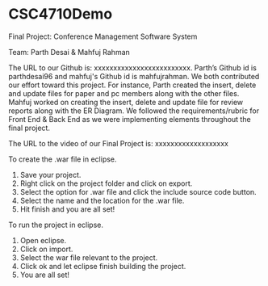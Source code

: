 # CSC4710Demo


Final Project: Conference Management Software System

Team: Parth Desai & Mahfuj Rahman

The URL to our Github is: xxxxxxxxxxxxxxxxxxxxxxxxx. Parth’s Github id is parthdesai96 and mahfuj's Github id is mahfujrahman. We both contributed our effort toward this project. For instance, Parth created the insert, delete and update files for paper and pc members along with the other files. Mahfuj worked on creating the insert, delete and update file for review reports along with the ER Diagram. We followed the requirements/rubric for Front End & Back End as we were implementing elements throughout the final project.

The URL to the video of our Final Project is: xxxxxxxxxxxxxxxxxxx

To create the .war file in eclipse.
1.	Save your project.
2.	Right click on the project folder and click on export.
3.	Select the option for .war file and click the include source code button.
4.	Select the name and the location for the .war file.
5.	Hit finish and you are all set!


To run the project in eclipse.
1.	Open eclipse.
2.	Click on import.
3.	Select the war file relevant to the project.
4.	Click ok and let eclipse finish building the project.
5.	You are all set!




